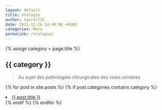 ```yaml
---
layout: default
title: Urologie
author: nairolf32
date: 2021-11-26 14:49:00 +0100
categories: Menu
permalink: /urologie/
---
```


{% assign category = page.title %}

<h2>{{ category }}</h2>

> Au sujet des pathologies chirurgicales des voies urinaires

{% for post in site.posts %}
{% if post.categories contains category %}
<li> <a href="{{ site.baseurl }}{{ post.url }}">{{ post.title }}</a> </li>
{% endif %}
{% endfor %}
